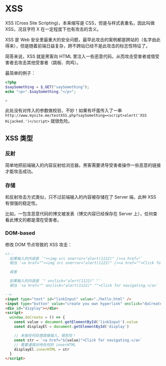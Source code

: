 # XSS

XSS (Cross Site Scripting)，本来缩写是 CSS，但是与样式表重名，因此叫做 XSS，况且字符 X 在一定程度下也有攻击的含义。

XSS 是 Web 安全里最重大的安全问题，最早此攻击的案例都是跨站的（名字由此得来），但是随着前端日益复杂，跨不跨站已经不是此攻击的标志性特征了。

简答来说，XSS 就是黑客向 HTML 里注入一些恶意代码，从而攻击受害者或借受害者去攻击其他受害者（跳板、肉鸡）。

最简单的例子：

```php
<?php
$saySomething = $_GET("saySomething");
echo "<p>".$saySomething."</p>";

>
```

此处没有对传入的参数做校验，不妙！如果有坏蛋传入了一串 `http://www.mysite.me/testXSS.php?saySomething=<script>alert('XSS Hijacked.')</script>` 就很危险。

## XSS 类型

### 反射

简单地把前端输入的内容反射给浏览器。黑客需要诱导受害者操作一些恶意的链接才能攻击成功。

### 存储

和反射攻击方式类似，只不过前端输入的内容被存储在了 Server 端，此种 XSS 有很强的稳定性。

比如，一包含恶意代码的博文被发表（博文内容已经保存在 Server 上），任何查看此博文的都是潜在受害者。

### DOM-based

修改 DOM 节点导致的 XSS 攻击：

```html
<!--
  如果输入的内容是 `"><img src onerror="alert(1122)" /><a href="`
  相当 `<a href=""><img src onerror="alert(1122)" /><a href="">Click for navigating.</a>`

  或者

  如果输入的内容是 `" onclick="alert(1122)" "`
  相当 `<a href="" onclick="alert(1122)" "">Click for navigating.</a>`

-->
<input type="text" id="linkInput" value="./hello.html" />
<input type="button" value="create you own hyperlink" onclick="doCreate()" />
<div id="display"></div>
<script>
  window.doCreate = () => {
    const value = document.getElementById('linkInput').value
    const displayEl = document.getElementById('display')

    // 未做任何处理直接插入，很危险！
    const str = `<a href="${value}">Click for navigating.</a>`
    // 需要谨慎对待任何的 innerHTML
    displayEl.innerHTML = str
  }
</script>
```
